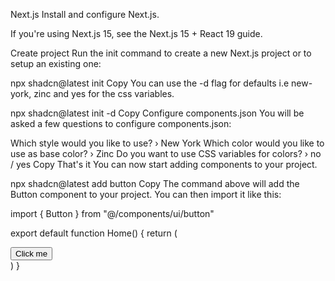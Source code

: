 Next.js
Install and configure Next.js.

If you're using Next.js 15, see the Next.js 15 + React 19 guide.

Create project
Run the init command to create a new Next.js project or to setup an existing one:

npx shadcn@latest init
Copy
You can use the -d flag for defaults i.e new-york, zinc and yes for the css variables.

npx shadcn@latest init -d
Copy
Configure components.json
You will be asked a few questions to configure components.json:

Which style would you like to use? › New York
Which color would you like to use as base color? › Zinc
Do you want to use CSS variables for colors? › no / yes
Copy
That's it
You can now start adding components to your project.

npx shadcn@latest add button
Copy
The command above will add the Button component to your project. You can then import it like this:

import { Button } from "@/components/ui/button"
 
export default function Home() {
  return (
    <div>
      <Button>Click me</Button>
    </div>
  )
}